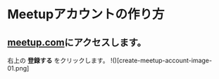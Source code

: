 # Meetupアカウントの作り方
## [meetup.com](https://www.meetup.com/ja-JP/)にアクセスします。
右上の **登録する** をクリックします。
!()[create-meetup-account-image-01.png]
